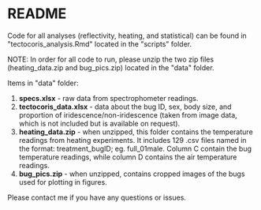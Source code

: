# README

Code for all analyses (reflectivity, heating, and statistical) can be found in "tectocoris_analysis.Rmd" located in the "scripts" folder.

NOTE: In order for all code to run, please unzip the two zip files (heating_data.zip and bug_pics.zip) located in the "data" folder.

Items in "data" folder:
1. **specs.xlsx** - raw data from spectrophometer readings.
2. **tectocoris_data.xlsx** - data about the bug ID, sex, body size, and proportion of iridescence/non-iridescence (taken from image data, which is not included but is available on request).
3. **heating_data.zip** - when unzipped, this folder contains the temperature readings from heating experiments. It includes 129 .csv files named in the format: treatment_bugID; eg. full_01male. Column C contain the bug temperature readings, while column D contains the air temperature readings.
4. **bug_pics.zip** - when unzipped, contains cropped images of the bugs used for plotting in figures.

Please contact me if you have any questions or issues.
